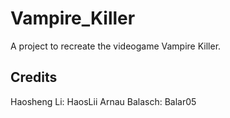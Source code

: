 # Vampire_Killer
A project to recreate the videogame Vampire Killer.

## Credits
Haosheng Li: HaosLii
Arnau Balasch: Balar05

